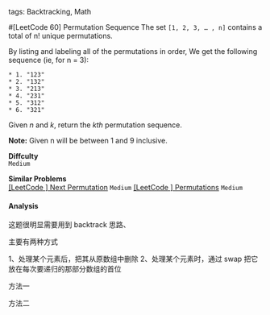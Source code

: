 tags: Backtracking, Math

#[LeetCode 60] Permutation Sequence
The set `[1, 2, 3, … , n]` contains a total of n! unique permutations.

By listing and labeling all of the permutations in order,
We get the following sequence (ie, for n = 3):

    * 1. "123"
    * 2. "132"
    * 3. "213"
    * 4. "231"
    * 5. "312"
    * 6. "321"

Given *n* and *k*, return the *kth* permutation sequence.

**Note:** Given n will be between 1 and 9 inclusive.

**Diffculty**  
`Medium`

**Similar Problems**  
[[LeetCode ] Next Permutation]() `Medium`
[[LeetCode ] Permutations]() `Medium`


#### Analysis
这题很明显需要用到 backtrack 思路、

主要有两种方式

1、处理某个元素后，把其从原数组中删除
2、处理某个元素时，通过 swap 把它放在每次要递归的那部分数组的首位


方法一



方法二
```cpp

```